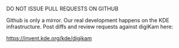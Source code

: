 DO NOT ISSUE PULL REQUESTS ON GITHUB

Github is only a mirror. Our real development happens on
the KDE infrastructure. Post diffs and review requests
against digiKam here:

https://invent.kde.org/kde/digikam
